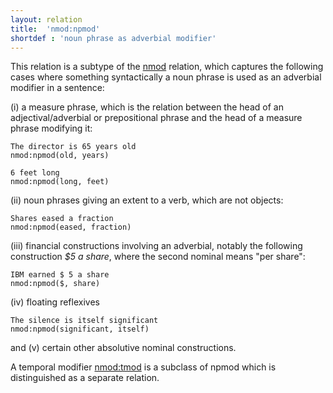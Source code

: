 ```yaml
---
layout: relation
title:  'nmod:npmod'
shortdef : 'noun phrase as adverbial modifier'
---
```


This relation is a subtype of the [nmod]() relation, which captures
the following cases where something syntactically a noun phrase is
used as an adverbial modifier in a sentence:


(i) a measure phrase, which is the relation between the head of an adjectival/adverbial or prepositional phrase and the head of a measure phrase modifying it:

~~~ sdparse
The director is 65 years old
nmod:npmod(old, years)
~~~

~~~ sdparse
6 feet long
nmod:npmod(long, feet)
~~~


(ii) noun phrases giving an extent to a verb, which are not objects:

~~~ sdparse
Shares eased a fraction
nmod:npmod(eased, fraction)
~~~


(iii) financial constructions involving an adverbial, notably the following construction *$5 a share*, where the second nominal means "per share":

~~~ sdparse
IBM earned $ 5 a share
nmod:npmod($, share)
~~~


(iv) floating reflexives

~~~ sdparse
The silence is itself significant
nmod:npmod(significant, itself)
~~~

and (v) certain other absolutive nominal constructions.

A temporal modifier [nmod:tmod]() is a subclass of npmod which is
distinguished as a separate relation.
<!-- Interlanguage links updated Út zář 29 18:41:27 CEST 2020 -->
